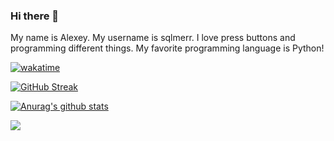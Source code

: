 ### Hi there 👋
My name is Alexey. My username is sqlmerr.
I love press buttons and programming different things.
My favorite programming language is Python!

[![wakatime](https://wakatime.com/badge/user/d93f0e24-e3ad-4f8d-9b8b-385bab9124f6.svg)](https://wakatime.com/@sqlmerr)

[![GitHub Streak](https://github-readme-streak-stats.herokuapp.com/?user=sqlmerr&theme=neon&date_format=d%20F[%20Y])](https://git.io/streak-stats)

[![Anurag's github stats](https://github-readme-stats.vercel.app/api?username=sqlmerr&theme=neon)](https://github.com/anuraghazra/github-readme-stats)

<img src="https://wakatime-languages-pie-svg.vercel.app/svg?username=sqlmerr&uuid=0822acc4-4a4d-47dc-b67e-a47a8a0669cf"/>
